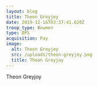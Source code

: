 ```yaml
---
layout: blog
title: Theon Greyjoy
date: 2019-12-16T03:37:41.620Z
troop_type: Bowmen
type: DPS
acquisition: Pay
image:
  alt: Theon Greyjoy
  src: /uploads/theon-greyjoy.png
  title: Theon Greyjoy
---
```

Theon Greyjoy
